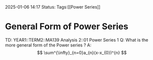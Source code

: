 2025-01-06 14:17
Status: 
Tags:[[Power Series]]
# General Form of Power Series

TD: YEAR1::TERM2::MA139 Analysis 2::01 Power Series 1
Q: What is the more general form of the Power series
?
A:$$
\sum^{\infty}_{n=0}a_{n}(x-x_{0})^{n}
$$
<!--ID: 1736173109276-->
